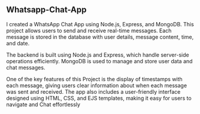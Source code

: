 ## Whatsapp-Chat-App

I created a WhatsApp Chat App using Node.js, Express, and MongoDB. This project allows users to send and receive real-time messages. Each message is stored in the database with user details, message content, time, and date.

The backend is built using Node.js and Express, which handle server-side operations efficiently. MongoDB is used to manage and store user data and chat messages.

One of the key features of this Project is the display of timestamps with each message, giving users clear information about when each message was sent and received. The app also includes a user-friendly interface designed using HTML, CSS, and EJS templates, making it easy for users to navigate and Chat effortlessly
